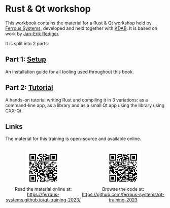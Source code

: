 # Rust & Qt workshop

This workbook contains the material for a Rust & Qt workshop held by [Ferrous Systems](https://ferrous-systems.com/), developed and held together with [KDAB](https://kdab.com). It is based on work by [Jan-Erik Rediger](https://fnordig.de/).

It is split into 2 parts:

## Part 1: [Setup](preparations.md)

An installation guide for all tooling used throughout this book.

## Part 2: [Tutorial](./tutorial/index.md)

A hands-on tutorial writing Rust and compiling it in 3 variations: as a command-line app, as a library and as a small Qt app using the library using CXX-Qt.

## Links
The material for this training is open-source and available online.

<div style="display: table; width: 100%">
  <p style="display: table-cell; text-align: center">
    <img src="./qr-code-book-link.png"/><br/>
    Read the material online at:<br/>
    <a href="https://ferrous-systems.github.io/qt-training-2023/">https://ferrous-systems.github.io/qt-training-2023/</a>
  </p>
  <p style="display: table-celll; text-align: center">
    <img src="./qr-code-github-link.png"/><br/>
    Browse the code at:<br/>
    <a href="https://github.com/ferrous-systems/qt-training-2023">https://github.com/ferrous-systems/qt-training-2023</a>
  </p>
</div>

